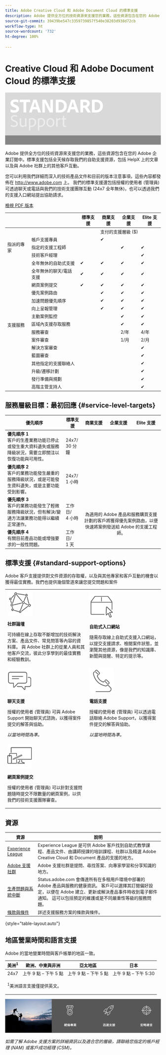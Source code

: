 ```yaml
---
title: Adobe Creative Cloud 和 Adobe Document Cloud 的標準支援
description: Adobe 提供全方位的技術資源來支援您的業務，這些資源包含在您的 Adobe 企業訂閱中。標準支援包括全天候存取我們的自助支援資源，包括 HelpX 上的文章以及與 Adobe 社群上的其他客戶互動。
source-git-commit: 39439be547c3359739857f540e38203d938d72cb
workflow-type: ht
source-wordcount: '732'
ht-degree: 100%

---
```


# Creative Cloud 和 Adobe Document Cloud 的標準支援

![圖示](assets/StandardBanner.png)

Adobe 提供全方位的技術資源來支援您的業務，這些資源包含在您的 Adobe 企業訂閱中。標準支援包括全天候存取我們的自助支援資源，包括 HelpX 上的文章以及與 Adobe 社群上的其他客戶互動。

您可以利用我們詳細而深入的技術產品文件和目前的版本注意事項，這些內容都發佈在 <http://www.adobe.com> 上。 我們的標準支援還包括授權的使用者 (管理員) 可透過聊天或電話與我們的技術支援團隊互動 (24x7 全年無休)，也可以透過我們的支援入口網站提出協助請求。

[檢視 PDF 版本](assets/DMeStandardSupportDatasheet_2022.pdf)

<table>
<thead>
  <tr>
    <th></th>
    <th></th>
    <th>標準支援</th>
    <th>商業支援</th>
    <th>企業支援</th>
    <th>Elite 支援</th>
  </tr>
</thead>
<tbody>
  <tr>
    <td></td>
    <td></td>
    <td></td>
    <td colspan="3">支付的支援層級 ($)</td>
  </tr>
  <tr>
    <td rowspan="3">指派的專家<br></td>
    <td>帳戶支援專員</td>
    <td></td>
    <td>✔</td>
    <td></td>
    <td></td>
  </tr>
  <tr>
    <td>指定的支援工程師</td>
    <td></td>
    <td></td>
    <td>✔</td>
    <td>✔</td>
  </tr>
  <tr>
    <td>技術客戶經理</td>
    <td></td>
    <td></td>
    <td></td>
    <td>✔</td>
  </tr>
  <tr>
    <td rowspan="17">支援服務</td>
    <td>全年無休的自助式支援</td>
    <td>✔</td>
    <td>✔</td>
    <td>✔</td>
    <td>✔</td>
  </tr>
  <tr>
    <td>全年無休的聊天/電話支援</td>
    <td>✔</td>
    <td>✔</td>
    <td>✔</td>
    <td>✔</td>
  </tr>
  <tr>
    <td>網頁案例提交</td>
    <td>✔</td>
    <td>✔</td>
    <td>✔</td>
    <td>✔</td>
  </tr>
  <tr>
    <td>優先案例路由</td>
    <td></td>
    <td>✔</td>
    <td>✔</td>
    <td>✔</td>
  </tr>
  <tr>
    <td>加速問題優先順序</td>
    <td></td>
    <td>✔</td>
    <td>✔</td>
    <td>✔</td>
  </tr>
  <tr>
  <tr>
    <td>向上呈報管理</td>
    <td></td>
    <td>✔</td>
    <td>✔</td>
    <td>✔</td>
  </tr>
    <td>主動案例監控</td>
    <td></td>
    <td></td>
    <td>✔</td>
    <td>✔</td>
  </tr>
  <tr>
    <td>區域內支援存取服務</td>
    <td></td>
    <td></td>
    <td>✔</td>
    <td>✔</td>
  </tr>
  <tr>
    <td>服務審查</td>
    <td></td>
    <td></td>
    <td>2/年</td>
    <td>4/年</td>
  </tr>
  <tr>
    <td>案件審查</td>
    <td></td>
    <td></td>
    <td>1/月</td>
    <td>2/月</td>
  </tr>
  <tr>
    <td>解決方案審查</td>
    <td></td>
    <td></td>
    <td></td>
    <td>✔</td>
  </tr>
  <tr>
    <td>藍圖審查</td>
    <td></td>
    <td></td>
    <td></td>
    <td>✔</td>
  </tr>
  <tr>
    <td>其他指定的支援聯絡人</td>
    <td></td>
    <td></td>
    <td></td>
    <td>✔</td>
  </tr>
  <tr>
    <td>升級/遷移計劃</td>
    <td></td>
    <td></td>
    <td></td>
    <td>✔</td>
  </tr>
  <tr>
    <td>發行準備與規劃</td>
    <td></td>
    <td></td>
    <td></td>
    <td>✔</td>
  </tr>
  <tr>
    <td>高階主管支持人</td>
    <td></td>
    <td></td>
    <td></td>
    <td>✔</td>
  </tr>
</tbody>
</table>

## 服務層級目標：最初回應 {#service-level-targets}

<table>
<thead>
  <tr>
    <th>優先順序</th>
    <th>標準支援</th>
    <th>商業支援</th>
    <th>企業支援</th>
    <th>Elite 支援</th>
  </tr>
</thead>
<tbody>
  <tr>
    <td><strong>優先順序 1</strong><br>客戶的生產業務功能已停止或發生重大資料遺失或服務降級狀況，需要立即關注以恢復功能與可用性。</td>
    <td>24x7/<br>30 分鐘</td>
    <td colspan="3" rowspan="4" align="center" valign="middle"> <br> <br> <br> <br> <br> <br> <br> <br> <br> <br> <br> <br> <br>為適用的 Adobe 產品和服務購買支援計劃的客戶將獲得優先案例路由，以便快速將案例發送給 Adobe 的支援工程師。</td>
  </tr>
  <tr>
    <td><strong>優先順序 2</strong><br>客戶的業務功能發生嚴重的服務降級狀況，或是可能發生資料遺失，或是主要功能受到影響。</td>
    <td>24x7/<br>1 小時</td>
  </tr>
  <tr>
    <td><strong>優先順序 3</strong><br>客戶的業務功能發生了輕微服務降級狀況，但有解決/變通方法讓業務功能得以繼續正常運作。</td>
    <td>工作日/<br>4 小時</td>
  </tr>
  <tr>
    <td><strong>優先順序 4</strong><br>有關目前產品功能或增強要求的一般性問題。</td>
    <td>工作日/<br>1 天</td>
  </tr>
</tbody>
</table>

<!--
&nbsp;<br>&nbsp;<br>&nbsp;<br>&nbsp;<br>&nbsp;<br>&nbsp;<br>&nbsp;<br>
-->

## 標準支援 {#standard-support-options}

Adobe 客戶支援提供對文件資源的存取權，以及與其他專家和客戶互動的機會以獲得最佳實務。我們也提供幾個管道來讓您提交問題和案件

<table style="table-layout:fixed">
<tr>
  <td>
    <img alt="論壇" src="assets/community-forums-icon.png"/>
    <div>
    <p><b>社群論壇</b></p>
    <p>可持續在線上存取不斷增加的技術解決方案、產品文件、常見問答等內容的資料庫。 與 Adobe 社群上的從業人員和其他客戶交流，彼此分享學到的最佳實務和經驗教訓。</p>
    </div>
  </td>
  <td>
    <img alt="自助資源" src="assets/dme-selfhelp.png"/>
    <div>
    <p><b>自助式入口網站</b></p>
    <p>隨需存取線上自助式支援入口網站，以提交支援請求、檢閱案件狀態，並瀏覽其他資源，像是我們的知識庫、新聞與提醒、特定的提示等。</p>
    </div>
  </td>
</tr>
<tr>
  <td>
    <img alt="即時聊天支援" src="assets/dmechat.png"/>
    <div>
    <p><b>聊天支援</b></p>
    <p>授權的使用者 (管理員) 可與 Adobe Support 開始聊天式諮詢，以獲得案件提交的解答與協助。</p>
    <p><i>以當地時間為準。</i></p>
    </div>
  </td>
  <td>
    <img alt="電話支援" src="assets/dmephone.png"/>
    <div>
    <p><b>電話支援</b></p>
    <p>授權的使用者 (管理員) 可以透過電話聯絡 Adobe Support，以獲得案件提交的解答與協助。</p>
    <p><i>以當地時間為準。</i></p>
    </div>
  </td>
</tr>
<tr>
  <td>
    <img alt="網頁案例" src="assets/dmewebcase.png"/>
    <div>
    <p><b>網頁案例提交</b></p>
    <p>授權的使用者 (管理員) 可以針對支援問題隨時提交不限數量的網頁案例，以供我們的技術支援團隊審查。</p>
    </div>
  </td>
</tr>
</table>

## 資源

| 資源 | 說明 |
|--- |--- |
| [Experience League](https://experienceleague.adobe.com/) | Experience League 是可供 Adobe 客戶找到自助式教學課程、產品文件、由講師授課的培訓課程、社群以及精選 Adobe Creative Cloud 和 Document 產品的支援的地方。 |
| [Adobe 支援社群](https://community.adobe.com/) | Adobe 支援社群是提問、尋找答案、向專家學習和分享知識的地方。 |
| [生產問題與系統中斷](https://status.adobe.com/) | Status.adobe.com 會傳達所有在多租用戶環境中部署的 Adobe 產品與服務的健康資訊。 客戶可以選擇其訂閱偏好設定，以便在 Adobe 建立、更新或解決產品事件時收到電子郵件通知。 這可以包括預定的維護或是不同嚴重性等級的服務問題。 |
| [條款與條件](https://helpx.adobe.com/tw/support/programs/support-policies-terms-conditions.html) | 詳述支援服務方案的條款與條件。 |

{style=&quot;table-layout:auto&quot;}

## 地區營業時間和語言支援

Adobe 的當地營業時間與客戶帳單的地區一致。

<table>
<thead>
  <tr>
    <th>美洲<sup>1</sup></th>
    <th>歐洲、中東與非洲</th>
    <th>亞太地區</th>
    <th>日本</th>
  </tr>
</thead>
<tbody>
  <tr>
    <td>24x7</td>
    <td>上午 9 點 – 下午 5 點</td>
    <td>上午 9 點 – 下午 5 點</td>
    <td>上午 9 點 – 下午 5:30</td>
  </tr>
  <tr>
    <td colspan="4">
      <p><sup>1</sup>美洲語言支援僅提供英文。</p>
    </td>
  </tr>
</tbody>
</table>

![圖示](assets/bottom-banner.png)

*如需了解 Adobe 支援方案的詳細資訊以及適合您的層級，請聯絡您指定的帳戶經理 (NAM) 或客戶成功經理 (CSM)。*
